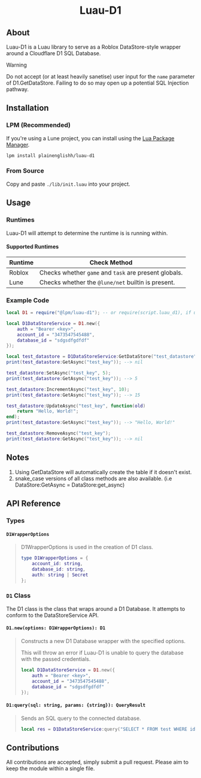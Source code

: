 <!-- markdownlint-disable MD041 -->
<!-- markdownlint-disable MD033 -->
<!-- markdownlint-disable MD001 -->

<div align="center">

# Luau-D1

</div>

## About

Luau-D1 is a Luau library to serve as a Roblox DataStore-style wrapper around a Cloudflare D1 SQL Database.

> [!WARNING]
> Do not accept (or at least heavily sanetise) user input for the `name` parameter of D1.GetDataStore. Failing to do so may open up a potential SQL Injection pathway.

## Installation

### LPM (Recommended)

If you're using a Lune project, you can install using the [Lua Package Manager](https://github.com/Spearhead-Industries/lpm).

```bash
lpm install plainenglishh/luau-d1
```

### From Source

Copy and paste `./lib/init.luau` into your project.

## Usage

### Runtimes

Luau-D1 will attempt to determine the runtime is is running within.

#### Supported Runtimes

|Runtime|Check Method|
|---|---|
|Roblox|Checks whether `game` and `task` are present globals.|
|Lune|Checks whether the `@lune/net` builtin is present.|

### Example Code

```lua
local D1 = require("@lpm/luau-d1"); -- or require(script.luau_d1), if using in roblox.

local D1DataStoreService = D1.new({
    auth = "Bearer <key>",
    account_id = "3473547545488",
    database_id = "sdgsdfgdfdf"
});

local test_datastore = D1DataStoreService:GetDataStore("test_datastore");
print(test_datastore:GetAsync("test_key")); --> nil

test_datastore:SetAsync("test_key", 5);
print(test_datastore:GetAsync("test_key")); --> 5

test_datastore:IncrementAsync("test_key", 10);
print(test_datastore:GetAsync("test_key")); --> 15

test_datastore:UpdateAsync("test_key", function(old)
    return "Hello, World!";
end);
print(test_datastore:GetAsync("test_key")); --> "Hello, World!"

test_datastore:RemoveAsync("test_key");
print(test_datastore:GetAsync("test_key")); --> nil
```

## Notes

1. Using GetDataStore will automatically create the table if it doesn't exist.
2. snake_case versions of all class methods are also available. (i.e DataStore:GetAsync = DataStore:get_async)

## API Reference

### Types

#### `D1WrapperOptions`
> D1WrapperOptions is used in the creation of D1 class.
> 
> ```lua
> type D1WrapperOptions = {
>     account_id: string,
>     database_id: string,
>     auth: string | Secret 
> };
> ```

### `D1` Class

The D1 class is the class that wraps around a D1 Database. It attempts to conform to the DataStoreService API.

#### `D1.new(options: D1WrapperOptions): D1`
> Constructs a new D1 Database wrapper with the specified options.
> 
> This will throw an error if Luau-D1 is unable to query the database with the passed credentials.
> 
> ```lua
> local D1DataStoreService = D1.new({
>     auth = "Bearer <key>",
>     account_id = "3473547545488",
>     database_id = "sdgsdfgdfdf"
> });
> ```

#### `D1:query(sql: string, params: {string}): QueryResult`
> Sends an SQL query to the connected database.
> 
> ```lua
> local res = D1DataStoreService:query("SELECT * FROM test WHERE id=?", {"6467823"});
> ```

## Contributions

All contributions are accepted, simply submit a pull request. Please aim to keep the module within a single file.
